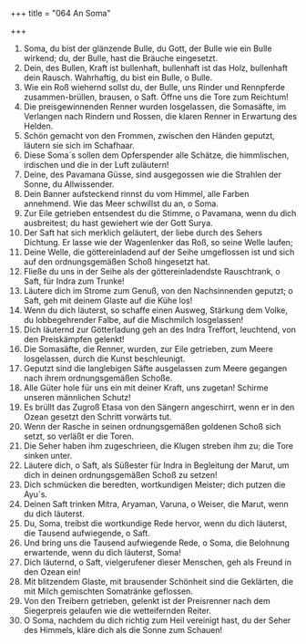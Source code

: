 +++
title = "064 An Soma"

+++


1.	Soma, du bist der glänzende Bulle, du Gott, der Bulle wie ein Bulle wirkend; du, der Bulle, hast die Bräuche eingesetzt.
2.	Dein, des Bullen, Kraft ist bullenhaft, bullenhaft ist das Holz, bullenhaft dein Rausch. Wahrhaftig, du bist ein Bulle, o Bulle.
3.	Wie ein Roß wiehernd sollst du, der Bulle, uns Rinder und Rennpferde zusammen-brüllen, brausen, o Saft. Öffne uns die Tore zum Reichtum!
4.	Die preisgewinnenden Renner wurden losgelassen, die Somasäfte, im Verlangen nach Rindern und Rossen, die klaren Renner in Erwartung des Helden.
5.	Schön gemacht von den Frommen, zwischen den Händen geputzt, läutern sie sich im Schafhaar.
6.	Diese Soma´s sollen dem Opferspender alle Schätze, die himmlischen, irdischen und die in der Luft zuläutern!
7.	Deine, des Pavamana Güsse, sind ausgegossen wie die Strahlen der Sonne, du Allwissender.
8.	Dein Banner aufsteckend rinnst du vom Himmel, alle Farben annehmend. Wie das Meer schwillst du an, o Soma.
9.	Zur Eile getrieben entsendest du die Stimme, o Pavamana, wenn du dich ausbreitest; du hast gewiehert wie der Gott Surya.
10.	Der Saft hat sich merklich geläutert, der liebe durch des Sehers Dichtung. Er lasse wie der Wagenlenker das Roß, so seine Welle laufen;
11.	Deine Welle, die göttereinladend auf der Seihe umgeflossen ist und sich auf den ordnungsgemäßen Schoß hingesetzt hat.
12.	Fließe du uns in der Seihe als der göttereinladendste Rauschtrank, o Saft, für Indra zum Trunke!
13.	Läutere dich im Strome zum Genuß, von den Nachsinnenden geputzt; o Saft, geh mit deinem Glaste auf die Kühe los!
14.	Wenn du dich läuterst, so schaffe einen Ausweg, Stärkung dem Volke, du lobbegehrender Falbe, auf die Mischmilch losgelassen!
15.	Dich läuternd zur Götterladung geh an des Indra Treffort, leuchtend, von den Preiskämpfen gelenkt!
16.	Die Somasäfte, die Renner, wurden, zur Eile getrieben, zum Meere losgelassen, durch die Kunst beschleunigt.
17.	Geputzt sind die langlebigen Säfte ausgelassen zum Meere gegangen nach ihrem ordnungsgemäßen Schoße.
18.	Alle Güter hole für uns ein mit deiner Kraft, uns zugetan! Schirme unseren männlichen Schutz!
19.	Es brüllt das Zugroß Etasa von den Sängern angeschirrt, wenn er in den Ozean gesetzt den Schritt vorwärts tut.
20.	Wenn der Rasche in seinen ordnungsgemäßen goldenen Schoß sich setzt, so verläßt er die Toren.
21.	Die Seher haben ihm zugeschrieen, die Klugen streben ihm zu; die Tore sinken unter.
22.	Läutere dich, o Saft, als Süßester für Indra in Begleitung der Marut, um dich in deinen ordnungsgemäßen Schoß zu setzen!
23.	Dich schmücken die beredten, wortkundigen Meister; dich putzen die Ayu´s.
24.	Deinen Saft trinken Mitra, Aryaman, Varuna, o Weiser, die Marut, wenn du dich läuterst.
25.	Du, Soma, treibst die wortkundige Rede hervor, wenn du dich läuterst, die Tausend aufwiegende, o Saft.
26.	Und bring uns die Tausend aufwiegende Rede, o Soma, die Belohnung erwartende, wenn du dich läuterst, Soma!
27.	Dich läuternd, o Saft, vielgerufener dieser Menschen, geh als Freund in den Ozean ein!
28.	Mit blitzendem Glaste, mit brausender Schönheit sind die Geklärten, die mit Milch gemischten Somatränke geflossen.
29.	Von den Treibern getrieben, gelenkt ist der Preisrenner nach dem Siegerpreis gelaufen wie die wetteifernden Reiter.
30.	O Soma, nachdem du dich richtig zum Heil vereinigt hast, du der Seher des Himmels, kläre dich als die Sonne zum Schauen!


